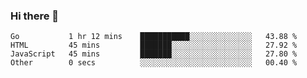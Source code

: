 ### Hi there 👋

<!--
**KLXLjun/KLXLjun** is a ✨ _special_ ✨ repository because its `README.md` (this file) appears on your GitHub profile.

Here are some ideas to get you started:

- 🔭 I’m currently working on ...
- 🌱 I’m currently learning ...
- 👯 I’m looking to collaborate on ...
- 🤔 I’m looking for help with ...
- 💬 Ask me about ...
- 📫 How to reach me: ...
- 😄 Pronouns: ...
- ⚡ Fun fact: ...
-->

<!--START_SECTION:waka-->
```text
Go           1 hr 12 mins    ███████████░░░░░░░░░░░░░░   43.88 % 
HTML         45 mins         ███████░░░░░░░░░░░░░░░░░░   27.92 % 
JavaScript   45 mins         ███████░░░░░░░░░░░░░░░░░░   27.80 % 
Other        0 secs          ░░░░░░░░░░░░░░░░░░░░░░░░░   00.40 % 
```
<!--END_SECTION:waka-->
